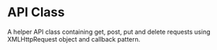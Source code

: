 # API Class

A helper API class containing get, post, put and delete requests using XMLHttpRequest object and callback pattern.
